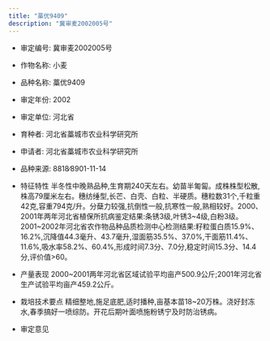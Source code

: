```yaml
---
title: "藁优9409"
description: "冀审麦2002005号"
---
```

* 审定编号:  冀审麦2002005号

*  作物名称:  小麦

*  品种名称:  藁优9409

*  审定年份:  2002

*  审定单位:  河北省

* 育种者:  河北省藁城市农业科学研究所

*  申请者:  河北省藁城市农业科学研究所

*  品种来源:  8818∕8901-11-14

*  特征特性
半冬性中晚熟品种,生育期240天左右。幼苗半匍匐。成株株型松散,株高79厘米左右。穗纺缍型,长芒、白壳、白粒、半硬质。穗粒数31个,千粒重42克,容重794克/升。分蘖力较强,抗倒性一般,抗寒性一般,熟相较好。2000、2001年两年河北省植保所抗病鉴定结果:条锈3级,叶锈3~4级,白粉3级。2001~2002年河北省农作物品种品质检测中心检测结果:籽粒蛋白质15.9%、16.2%,沉降值44.3毫升、43.7毫升,湿面筋35.5%、37.0%,干面筋11.4%、11.6%,吸水率58.2%、60.4%,形成时间7.3分、7.0分,稳定时间15.3分、14.4分,评价值>60。

*  产量表现
2000~2001两年河北省区域试验平均亩产500.9公斤;2001年河北省生产试验平均亩产459.2公斤。

*  栽培技术要点
精细整地,施足底肥,适时播种,亩基本苗18~20万株。浇好封冻水,春季搞好一喷综防。开花后期叶面喷施粉锈宁及时防治锈病。

*  审定意见

